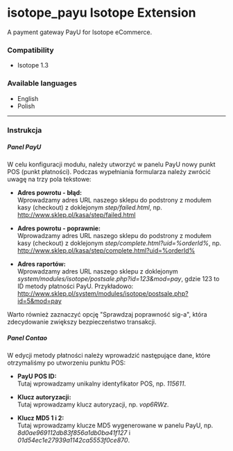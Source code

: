 isotope_payu Isotope Extension
==============================

A payment gateway PayU for Isotope eCommerce.

### Compatibility
- Isotope 1.3

### Available languages
- English
- Polish

-----

### Instrukcja

##### Panel PayU

W celu konfiguracji modułu, należy utworzyć w panelu PayU nowy punkt POS (punkt płatności). Podczas wypełniania formularza należy zwrócić uwagę na trzy pola tekstowe:

- **Adres powrotu - błąd:**  
Wprowadzamy adres URL naszego sklepu do podstrony z modułem kasy (checkout) z doklejonym *step/failed.html*, np.
http://www.sklep.pl/kasa/step/failed.html  

- **Adres powrotu - poprawnie:**  
Wprowadzamy adres URL naszego sklepu do podstrony z modułem kasy (checkout) z doklejonym *step/complete.html?uid=%orderId%*, np. http://www.sklep.pl/kasa/step/complete.html?uid=%orderId%

- **Adres raportów:**  
Wprowadzamy adres URL naszego sklepu z doklejonym *system/modules/isotope/postsale.php?id=123&mod=pay*, gdzie 123 to ID metody płatności PayU. Przykładowo: http://www.sklep.pl/system/modules/isotope/postsale.php?id=5&mod=pay

Warto również zaznaczyć opcję "Sprawdzaj poprawność sig-a", która zdecydowanie  zwiększy bezpieczeństwo transakcji.

##### Panel Contao

W edycji metody płatności należy wprowadzić następujące dane, które otrzymaliśmy po utworzeniu punktu POS:

- **PayU POS ID:**  
Tutaj wprowadzamy unikalny identyfikator POS, np. *115611*.

- **Klucz autoryzacji:**  
Tutaj wprowadzamy klucz autoryzacji, np. *vop6RWz*.

- **Klucz MD5 1 i 2:**  
Tutaj wprowadzamy klucze MD5 wygenerowane w panelu PayU, np. *8d0ae969112db83f856a1db0ba41f127* i *01d54ec1e27939a1142ca5553f0ce870*.